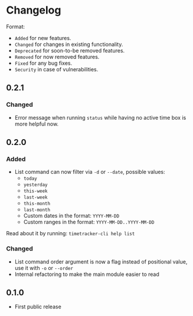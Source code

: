 # Changelog

Format:

- `Added` for new features.
- `Changed` for changes in existing functionality.
- `Deprecated` for soon-to-be removed features.
- `Removed` for now removed features.
- `Fixed` for any bug fixes.
- `Security` in case of vulnerabilities.

## 0.2.1

### Changed

- Error message when running `status` while having no active time box is more helpful now.

## 0.2.0

### Added

- List command can now filter via `-d` or `--date`, possible values:
  - `today`
  - `yesterday`
  - `this-week`
  - `last-week`
  - `this-month`
  - `last-month`
  - Custom dates in the format: `YYYY-MM-DD`
  - Custom ranges in the format: `YYYY-MM-DD..YYYY-MM-DD`

Read about it by running: `timetracker-cli help list`

### Changed

- List command order argument is now a flag instead of positional value, use it with `-o` or `--order`
- Internal refactoring to make the main module easier to read

## 0.1.0

- First public release
